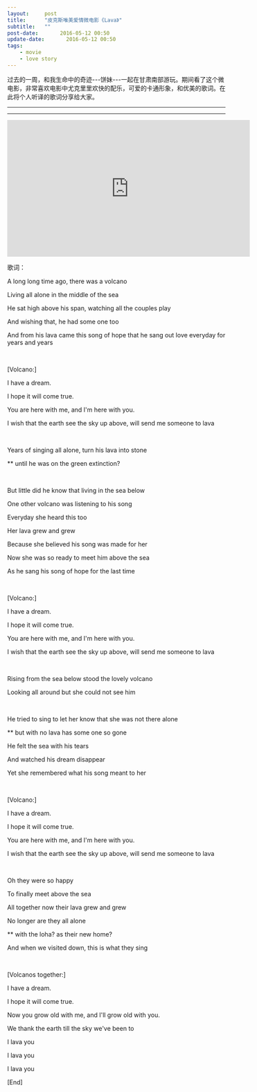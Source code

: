 ```yaml
---
layout:     post
title:      "皮克斯唯美爱情微电影《Lava》"
subtitle:   ""
post-date:       2016-05-12 00:50 
update-date:       2016-05-12 00:50 
tags:
    - movie
    - love story
---
```


过去的一周，和我生命中的奇迹---饼妹---一起在甘肃南部游玩。期间看了这个微电影，非常喜欢电影中尤克里里欢快的配乐，可爱的卡通形象，和优美的歌词。在此将个人听译的歌词分享给大家。

<!-- excerpt -->
---
---

<iframe width="560" height="315" src="https://www.youtube.com/embed/uh4dTLJ9q9o" frameborder="0" allowfullscreen></iframe>

歌词：

A long long time ago, there was a volcano

Living all alone in the middle of the sea

He sat high above his span, watching all the couples play

And wishing that, he had some one too

And from his lava came this song of hope that he sang out love everyday for years and years

<br>

[Volcano:]

I have a dream. 

I hope it will come true. 

You are here with me, and I'm here with you.

I wish that the earth see the sky up above, will send me someone to lava

<br>
 
Years of singing all alone, turn his lava into stone

** until he was on the green extinction?

<br>

But little did he know that living in the sea below

One other volcano was listening to his song

Everyday she heard this too

Her lava grew and grew

Because she believed his song was made for her

Now she was so ready to meet him above the sea

As he sang his song of hope for the last time

<br>
 
[Volcano:]

I have a dream. 

I hope it will come true. 

You are here with me, and I'm here with you.

I wish that the earth see the sky up above, will send me someone to lava

<br>

Rising from the sea below stood the lovely volcano

Looking all around but she could not see him

<br>

He tried to sing to let her know that she was not there alone

** but with no lava has some one so gone

He felt the sea with his tears

And watched his dream disappear

Yet she remembered what his song meant to her

<br>

[Volcano:]

I have a dream. 

I hope it will come true. 

You are here with me, and I'm here with you.

I wish that the earth see the sky up above, will send me someone to lava

<br>

Oh they were so happy

To finally meet above the sea

All together now their lava grew and grew

No longer are they all alone

** with the loha? as their new home? 

And when we visited down, this is what  they sing

<br>
  
[Volcanos together:]

I have a dream. 

I hope it will come true. 

Now you grow old with me, and I'll grow old with you.

We thank the earth till the sky we've been to

I lava you

I lava you

I lava you

[End]
